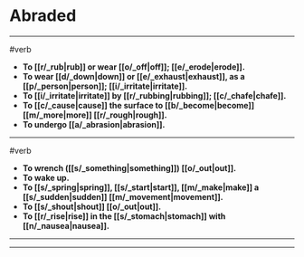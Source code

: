 # Abraded
---
#verb
- **To [[r/_rub|rub]] or wear [[o/_off|off]]; [[e/_erode|erode]].**
- **To wear [[d/_down|down]] or [[e/_exhaust|exhaust]], as a [[p/_person|person]]; [[i/_irritate|irritate]].**
- **To [[i/_irritate|irritate]] by [[r/_rubbing|rubbing]]; [[c/_chafe|chafe]].**
- **To [[c/_cause|cause]] the surface to [[b/_become|become]] [[m/_more|more]] [[r/_rough|rough]].**
- **To undergo [[a/_abrasion|abrasion]].**
---
#verb
- **To wrench ([[s/_something|something]]) [[o/_out|out]].**
- **To wake up.**
- **To [[s/_spring|spring]], [[s/_start|start]], [[m/_make|make]] a [[s/_sudden|sudden]] [[m/_movement|movement]].**
- **To [[s/_shout|shout]] [[o/_out|out]].**
- **To [[r/_rise|rise]] in the [[s/_stomach|stomach]] with [[n/_nausea|nausea]].**
---
---
